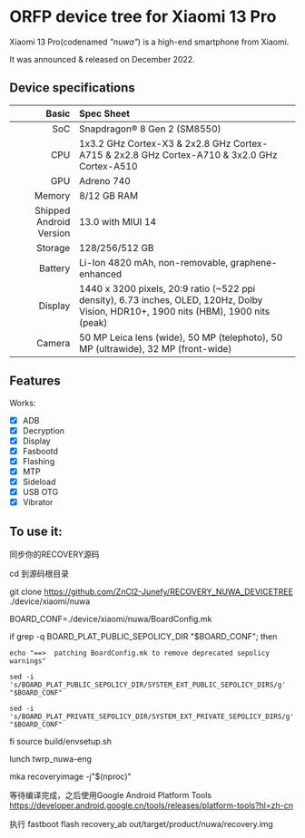 # ORFP device tree for Xiaomi 13 Pro

Xiaomi 13 Pro(codenamed _"nuwa"_) is a high-end smartphone from Xiaomi.

It was announced & released on December 2022.

## Device specifications

Basic   | Spec Sheet
-------:|:-------------------------
SoC     | Snapdragon® 8 Gen 2 (SM8550)
CPU     | 1x3.2 GHz Cortex-X3 & 2x2.8 GHz Cortex-A715 & 2x2.8 GHz Cortex-A710 & 3x2.0 GHz Cortex-A510
GPU     | Adreno 740
Memory  | 8/12 GB RAM
Shipped Android Version | 13.0 with MIUI 14
Storage | 128/256/512 GB
Battery | Li-Ion 4820 mAh, non-removable, graphene-enhanced
Display | 1440 x 3200 pixels, 20:9 ratio (~522 ppi density), 6.73 inches, OLED, 120Hz, Dolby Vision, HDR10+, 1900 nits (HBM), 1900 nits (peak)
Camera  | 50 MP Leica lens (wide), 50 MP (telephoto), 50 MP (ultrawide), 32 MP (front-wide)


## Features

Works:

- [X] ADB
- [X] Decryption
- [X] Display
- [X] Fasbootd
- [X] Flashing
- [X] MTP
- [X] Sideload
- [X] USB OTG
- [X] Vibrator

## To use it:

同步你的RECOVERY源码

cd 到源码根目录

git clone https://github.com/ZnCl2-Junefy/RECOVERY_NUWA_DEVICETREE \
          ./device/xiaomi/nuwa
          
BOARD_CONF=./device/xiaomi/nuwa/BoardConfig.mk

if grep -q BOARD_PLAT_PUBLIC_SEPOLICY_DIR "$BOARD_CONF"; then

    echo "==>  patching BoardConfig.mk to remove deprecated sepolicy warnings"
    
    sed -i 's/BOARD_PLAT_PUBLIC_SEPOLICY_DIR/SYSTEM_EXT_PUBLIC_SEPOLICY_DIRS/g' "$BOARD_CONF"
    
    sed -i 's/BOARD_PLAT_PRIVATE_SEPOLICY_DIR/SYSTEM_EXT_PRIVATE_SEPOLICY_DIRS/g' "$BOARD_CONF"
    
fi
source build/envsetup.sh

lunch twrp_nuwa-eng

mka recoveryimage -j"$(nproc)"


等待编译完成，之后使用Google Android Platform Tools
https://developer.android.google.cn/tools/releases/platform-tools?hl=zh-cn

执行
fastboot flash recovery_ab out/target/product/nuwa/recovery.img

